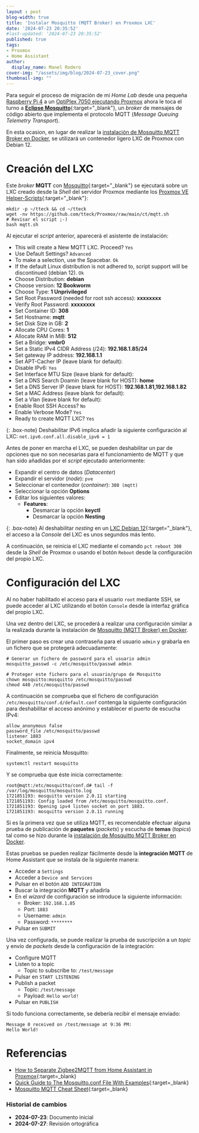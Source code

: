 ```yaml
---
layout : post
blog-width: true
title: 'Instalar Mosquitto (MQTT Broker) en Proxmox LXC'
date: '2024-07-23 20:35:52'
#last-updated: '2024-07-23 20:35:52'
published: true
tags:
- Proxmox
- Home Assistant
author:
  display_name: Manel Rodero
cover-img: "/assets/img/blog/2024-07-23_cover.png"
thumbnail-img: ""
---
```


Para seguir el proceso de migración de mi _Home Lab_ desde una pequeña [Raspberry Pi 4](instalar-raspberry-pi-os-64bits) a un [OptiPlex 7050 ejecutando Proxmox](proxmox-ve-802-en-un-dell-optiplex-7050) ahora le toca el turno a [**Eclipse Mosquitto**](https://mosquitto.org/){:target="_blank"}, un _broker_ de mensajes de código abierto que implementa el protocolo MQTT (_Message Queuing Telemetry Transport_).

En esta ocasion, en lugar de realizar la [instalación de Mosquitto MQTT Broker en Docker](instalacion-de-mosquitto-mqtt-broker-en-docker), se utilizará un contenedor ligero LXC de Proxmox con Debian 12.

# Creación del LXC

Este _broker_ **MQTT** con [Mosquitto](https://mosquitto.org/){:target="_blank"} se ejecutará sobre un LXC creado desde la _Shell_ del servidor Proxmox mediante los [Proxmox VE Helper-Scripts](https://tteck.github.io/Proxmox/){:target="_blank"}:

```
mkdir -p ~/tteck && cd ~/tteck
wget -nv https://github.com/tteck/Proxmox/raw/main/ct/mqtt.sh
# Revisar el script ;-)
bash mqtt.sh
```

Al ejecutar el _script_ anterior, aparecerá el asistente de instalación:

* This will create a New MQTT LXC. Proceed? `Yes`
* Use Default Settings? `Advanced`
* To make a selection, use the Spacebar. `Ok`
* If the default Linux distribution is not adhered to, script support will be discontinued (debian 12). `Ok`
* Choose Distribution: **debian**
* Choose version: **12 Bookworm**
* Choose Type: **1 Unprivileged**
* Set Root Password (needed for root ssh access): **xxxxxxxx**
* Verify Root Password: **xxxxxxxx**
* Set Container ID: **308**
* Set Hostname: **mqtt**
* Set Disk Size in GB: **2**
* Allocate CPU Cores: **1**
* Allocate RAM in MiB: **512**
* Set a Bridge: **vmbr0**
* Set a Static IPv4 CIDR Address (/24): **192.168.1.85/24**
* Set gateway IP address: **192.168.1.1**
* Set APT-Cacher IP (leave blank for default):
* Disable IPv6: `Yes`
* Set Interface MTU Size (leave blank for default):
* Set a DNS Search Doamin (leave blank for HOST): **home**
* Set a DNS Server IP (leave blank for HOST): **192.168.1.81,192.168.1.82**
* Set a MAC Address (leave blank for default):
* Set a Vlan (leave blank for default):
* Enable Root SSH Access? `No`
* Enable Verbose Mode? `Yes`
* Ready to create MQTT LXC? `Yes`

{: .box-note}
Deshabilitar IPv6 implica añadir la siguiente configuración al LXC: `net.ipv6.conf.all.disable_ipv6 = 1`

Antes de poner en marcha el LXC, se pueden deshabilitar un par de opciones que no son necesarias para el funcionamiento de MQTT y que han sido añadidas por el _script_ ejecutado anteriormente:

* Expandir el centro de datos (_Datacenter_)
* Expandir el servidor (_node_): `pve`
* Seleccionar el contenedor (_container_): `308 (mqtt)`
* Seleccionar la opción **Options**
* Editar los siguientes valores:
  * **Features**:
    * Desmarcar la opción **keyctl**
    * Desmarcar la opción **Nesting**

{: .box-note}
Al deshabilitar _nesting_ en un [LXC Debian 12](https://pve.proxmox.com/pve-docs/pct.conf.5.html){:target="_blank"}, el acceso a la _Console_ del LXC es unos segundos más lento.

A continuación, se reinicia el LXC mediante el comando `pct reboot 308` desde la _Shell_ de Proxmox o usando el botón `Reboot` desde la configuración del propio LXC.

# Configuración del LXC

Al no haber habilitado el acceso para el usuario `root` mediante SSH, se puede acceder al LXC utilizando el botón `Console` desde la interfaz gráfica del propio LXC.

Una vez dentro del LXC, se procederá a realizar una configuración similar a la realizada durante la instalación de [Mosquitto (MQTT Broker) en Docker](instalacion-de-mosquitto-mqtt-broker-en-docker).

El primer paso es crear una contraseña para el usuario `admin` y grabarla en un fichero que se protegerá adecuadamente:

```
# Generar un fichero de password para el usuario admin
mosquitto_passwd -c /etc/mosquitto/passwd admin

# Proteger este fichero para el usuario/grupo de Mosquitto
chown mosquitto:mosquitto /etc/mosquitto/passwd
chmod 440 /etc/mosquitto/passwd
```

A continuación se comprueba que el fichero de configuración `/etc/mosquitto/conf.d/default.conf` contenga la siguiente configuración para deshabilitar el acceso anónimo y establecer el puerto de escucha IPv4:

```
allow_anonymous false
password_file /etc/mosquitto/passwd
listener 1883
socket_domain ipv4
```

Finalmente, se reinicia Mosquitto:

```
systemctl restart mosquitto
```

Y se comprueba que éste inicia correctamente:

```
root@mqtt:/etc/mosquitto/conf.d# tail -f /var/log/mosquitto/mosquitto.log
1721851193: mosquitto version 2.0.11 starting
1721851193: Config loaded from /etc/mosquitto/mosquitto.conf.
1721851193: Opening ipv4 listen socket on port 1883.
1721851193: mosquitto version 2.0.11 running

```

Si es la primera vez que se utiliza MQTT, es recomendable efectuar alguna prueba de publicación de **paquetes** (_packets_) y escucha de **temas** (_topics_) tal como se hizo durante la [instalación de Mosquitto MQTT Broker en Docker](instalacion-de-mosquitto-mqtt-broker-en-docker).

Estas pruebas se pueden realizar fácilmente desde la **integración MQTT** de Home Assistant que se instala de la siguiente manera:

* Acceder a `Settings`
* Acceder a `Device and Services`
* Pulsar en el botón `ADD INTEGRATION`
* Buscar la integración **MQTT** y añadirla
* En el _wizard_ de configuración se introduce la siguiente información:
  * Broker: `192.168.1.85`
  * Port: `1883`
  * Username: `admin`
  * Password: `********`
* Pulsar en `SUBMIT`

Una vez configurada, se puede realizar la prueba de suscripción a un _topic_ y envío de _packets_ desde la configuración de la integración:

* Configure MQTT
* Listen to a topic
  * Topic to subscribe to: `/test/message`
* Pulsar en `START LISTENING`
* Publish a packet
  * Topic: `/test/message`
  * Payload: `Hello world!`
* Pulsar en `PUBLISH`

Si todo funciona correctamente, se debería recibir el mensaje enviado:

```
Message 0 received on /test/message at 9:36 PM:
Hello World!
```

# Referencias

* [How to Separate Zigbee2MQTT from Home Assistant in Proxmox](https://smarthomescene.com/guides/how-to-separate-zigbee2mqtt-from-home-assistant-in-proxmox/){:target=_blank}
* [Quick Guide to The Mosquitto.conf File With Examples](http://www.steves-internet-guide.com/mossquitto-conf-file/){:target=_blank}
* [Mosquitto MQTT Cheat Sheet](https://mpolinowski.github.io/docs/Development/Javascript/2021-06-02--mqtt-cheat-sheet/2021-06-02/){:target=_blank}

### Historial de cambios

* **2024-07-23**: Documento inicial
* **2024-07-27**: Revisión ortográfica
